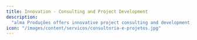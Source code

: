 ```yaml
---
title: Innovation - Consulting and Project Development
description:
  "alma Produções offers innovative project consulting and development, aligning internal activities to deliver unique value propositions. Our focus is on solving complex problems and creating the next evolution that will keep your project relevant."
icon: "/images/content/servicos/consultoria-e-projetos.jpg"
---
```

